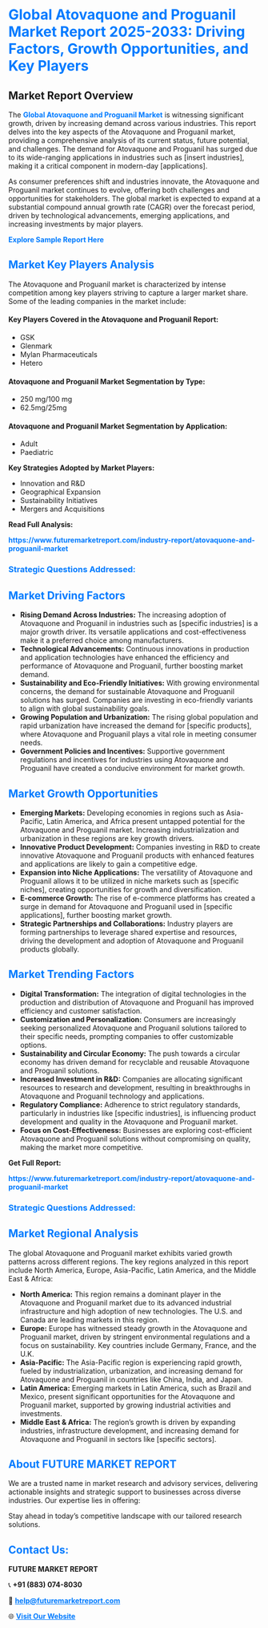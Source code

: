 <h1 style="color: #007BFF;">Global Atovaquone and Proguanil Market Report 2025-2033: Driving Factors, Growth Opportunities, and Key Players</h1>

<section id="overview">
<h2>Market Report Overview</h2>
<p>The <a href="https://www.futuremarketreport.com/industry-report/atovaquone-and-proguanil-market" style="color: #007BFF; text-decoration: none;"><strong>Global Atovaquone and Proguanil Market</strong></a> is witnessing significant growth, driven by increasing demand across various industries. This report delves into the key aspects of the Atovaquone and Proguanil market, providing a comprehensive analysis of its current status, future potential, and challenges. The demand for Atovaquone and Proguanil has surged due to its wide-ranging applications in industries such as [insert industries], making it a critical component in modern-day [applications].</p>
<p>As consumer preferences shift and industries innovate, the Atovaquone and Proguanil market continues to evolve, offering both challenges and opportunities for stakeholders. The global market is expected to expand at a substantial compound annual growth rate (CAGR) over the forecast period, driven by technological advancements, emerging applications, and increasing investments by major players.</p>
</section>

<section id="overview">
<p><a href="https://www.futuremarketreport.com/request-sample/reportId=92563" style="color: #007BFF; text-decoration: none;"><strong>Explore Sample Report Here</strong></a></p>
</section>

<section id="key-players">
<h2 style="color: #007BFF;">Market Key Players Analysis</h2>
<p>The Atovaquone and Proguanil market is characterized by intense competition among key players striving to capture a larger market share. Some of the leading companies in the market include:</p>
<h4>Key Players Covered in the Atovaquone and Proguanil Report:</h4>
<ul><li>GSK</li><li>Glenmark</li><li>Mylan Pharmaceuticals</li><li>Hetero</li></ul>
<h4>Atovaquone and Proguanil Market Segmentation by Type:</h4>
<ul><li>250 mg/100 mg</li><li>62.5mg/25mg</li></ul>

<h4>Atovaquone and Proguanil Market Segmentation by Application:</h4>
<ul><li>Adult</li><li>Paediatric</li></ul>
<p><strong>Key Strategies Adopted by Market Players:</strong></p>
<ul>
<li>Innovation and R&D</li>
<li>Geographical Expansion</li>
<li>Sustainability Initiatives</li>
<li>Mergers and Acquisitions</li>
</ul>
</section>

<section>
<p><strong>Read Full Analysis: </strong></p><a href="https://www.futuremarketreport.com/industry-report/atovaquone-and-proguanil-market" style="color: #007BFF; text-decoration: none;"><strong>https://www.futuremarketreport.com/industry-report/atovaquone-and-proguanil-market</strong></a>
<h3 style="color: #007BFF;">Strategic Questions Addressed:</h3>
</section>

<section id="driving-factors">
<h2 style="color: #007BFF;">Market Driving Factors</h2>
<ul>
<li><strong>Rising Demand Across Industries:</strong> The increasing adoption of Atovaquone and Proguanil in industries such as [specific industries] is a major growth driver. Its versatile applications and cost-effectiveness make it a preferred choice among manufacturers.</li>
<li><strong>Technological Advancements:</strong> Continuous innovations in production and application technologies have enhanced the efficiency and performance of Atovaquone and Proguanil, further boosting market demand.</li>
<li><strong>Sustainability and Eco-Friendly Initiatives:</strong> With growing environmental concerns, the demand for sustainable Atovaquone and Proguanil solutions has surged. Companies are investing in eco-friendly variants to align with global sustainability goals.</li>
<li><strong>Growing Population and Urbanization:</strong> The rising global population and rapid urbanization have increased the demand for [specific products], where Atovaquone and Proguanil plays a vital role in meeting consumer needs.</li>
<li><strong>Government Policies and Incentives:</strong> Supportive government regulations and incentives for industries using Atovaquone and Proguanil have created a conducive environment for market growth.</li>
</ul>
</section>

<section id="growth-opportunities">
<h2 style="color: #007BFF;">Market Growth Opportunities</h2>
<ul>
<li><strong>Emerging Markets:</strong> Developing economies in regions such as Asia-Pacific, Latin America, and Africa present untapped potential for the Atovaquone and Proguanil market. Increasing industrialization and urbanization in these regions are key growth drivers.</li>
<li><strong>Innovative Product Development:</strong> Companies investing in R&D to create innovative Atovaquone and Proguanil products with enhanced features and applications are likely to gain a competitive edge.</li>
<li><strong>Expansion into Niche Applications:</strong> The versatility of Atovaquone and Proguanil allows it to be utilized in niche markets such as [specific niches], creating opportunities for growth and diversification.</li>
<li><strong>E-commerce Growth:</strong> The rise of e-commerce platforms has created a surge in demand for Atovaquone and Proguanil used in [specific applications], further boosting market growth.</li>
<li><strong>Strategic Partnerships and Collaborations:</strong> Industry players are forming partnerships to leverage shared expertise and resources, driving the development and adoption of Atovaquone and Proguanil products globally.</li>
</ul>
</section>

<section id="trending-factors">
<h2 style="color: #007BFF;">Market Trending Factors</h2>
<ul>
<li><strong>Digital Transformation:</strong> The integration of digital technologies in the production and distribution of Atovaquone and Proguanil has improved efficiency and customer satisfaction.</li>
<li><strong>Customization and Personalization:</strong> Consumers are increasingly seeking personalized Atovaquone and Proguanil solutions tailored to their specific needs, prompting companies to offer customizable options.</li>
<li><strong>Sustainability and Circular Economy:</strong> The push towards a circular economy has driven demand for recyclable and reusable Atovaquone and Proguanil solutions.</li>
<li><strong>Increased Investment in R&D:</strong> Companies are allocating significant resources to research and development, resulting in breakthroughs in Atovaquone and Proguanil technology and applications.</li>
<li><strong>Regulatory Compliance:</strong> Adherence to strict regulatory standards, particularly in industries like [specific industries], is influencing product development and quality in the Atovaquone and Proguanil market.</li>
<li><strong>Focus on Cost-Effectiveness:</strong> Businesses are exploring cost-efficient Atovaquone and Proguanil solutions without compromising on quality, making the market more competitive.</li>
</ul>
</section>

<section>
<p><strong>Get Full Report: </strong></p><a href="https://www.futuremarketreport.com/industry-report/atovaquone-and-proguanil-market" style="color: #007BFF; text-decoration: none;"><strong>https://www.futuremarketreport.com/industry-report/atovaquone-and-proguanil-market</strong></a>
<h3 style="color: #007BFF;">Strategic Questions Addressed:</h3>
</section>


<section id="regional-analysis">
<h2 style="color: #007BFF;">Market Regional Analysis</h2>
<p>The global Atovaquone and Proguanil market exhibits varied growth patterns across different regions. The key regions analyzed in this report include North America, Europe, Asia-Pacific, Latin America, and the Middle East & Africa:</p>
<ul>
<li><strong>North America:</strong> This region remains a dominant player in the Atovaquone and Proguanil market due to its advanced industrial infrastructure and high adoption of new technologies. The U.S. and Canada are leading markets in this region.</li>
<li><strong>Europe:</strong> Europe has witnessed steady growth in the Atovaquone and Proguanil market, driven by stringent environmental regulations and a focus on sustainability. Key countries include Germany, France, and the U.K.</li>
<li><strong>Asia-Pacific:</strong> The Asia-Pacific region is experiencing rapid growth, fueled by industrialization, urbanization, and increasing demand for Atovaquone and Proguanil in countries like China, India, and Japan.</li>
<li><strong>Latin America:</strong> Emerging markets in Latin America, such as Brazil and Mexico, present significant opportunities for the Atovaquone and Proguanil market, supported by growing industrial activities and investments.</li>
<li><strong>Middle East & Africa:</strong> The region’s growth is driven by expanding industries, infrastructure development, and increasing demand for Atovaquone and Proguanil in sectors like [specific sectors].</li>
</ul>
</section>

<footer>
<h2 style="color: #007BFF;">About FUTURE MARKET REPORT</h2>
<p>We are a trusted name in market research and advisory services, delivering actionable insights and strategic support to businesses across diverse industries. Our expertise lies in offering:</p>

<p>Stay ahead in today’s competitive landscape with our tailored research solutions.</p>

<h2 style="color: #007BFF;">Contact Us:</h2>
<p><strong>FUTURE MARKET REPORT</strong></p>
<p>📞 <strong>+91 (883) 074-8030</strong></p>
<p>📧 <strong><a href="mailto:help@futuremarketreport.com" style="color: #007BFF;">help@futuremarketreport.com</a></strong></p>
<p>🌐 <strong><a href="https://www.futuremarketreport.com/" style="color: #007BFF;">Visit Our Website</a></strong></p>
</footer>